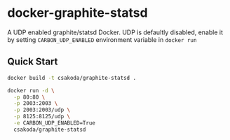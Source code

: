 docker-graphite-statsd
======================

A UDP enabled graphite/statsd Docker.  UDP is defaultly disabled, enable it by setting ```CARBON_UDP_ENABLED``` environment variable in ```docker run```

## Quick Start

```sh
docker build -t csakoda/graphite-statsd .
```

```sh
docker run -d \
  -p 80:80 \
  -p 2003:2003 \
  -p 2003:2003/udp \
  -p 8125:8125/udp \
  -e CARBON_UDP_ENABLED=True
  csakoda/graphite-statsd
```
